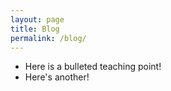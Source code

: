 ```yaml
---
layout: page
title: Blog
permalink: /blog/
---
```


* Here is a bulleted teaching point!
* Here's another! 
